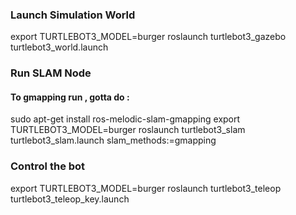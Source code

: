 ### Launch Simulation World
export TURTLEBOT3_MODEL=burger
roslaunch turtlebot3_gazebo turtlebot3_world.launch
### Run SLAM Node
#### To gmapping run , gotta do :
sudo apt-get install ros-melodic-slam-gmapping
export TURTLEBOT3_MODEL=burger
roslaunch turtlebot3_slam turtlebot3_slam.launch slam_methods:=gmapping
### Control the bot
export TURTLEBOT3_MODEL=burger
roslaunch turtlebot3_teleop turtlebot3_teleop_key.launch
